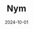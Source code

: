 ---  
layout: startup_page  
title: "Nym"  
id: "nym.health"  
permalink: "/nymnym.health10012024/"  
website: "https://nym.health/"  
funding_round: "Growth Investment"  
funding_amount: "$47M"  
investors: "PSG, Google Ventures, Addition, Samsung Next, Dynamic Loop Capital"  
about: "Nym automates medical coding using AI and clinical language understanding, significantly improving efficiency and accuracy for healthcare providers. This reduces costs, speeds up reimbursements, and allows clinicians to focus more on patient care. The platform handles millions of charts annually across various specialties."  
markets: "Healthtech, AI, Revenue Cycle Management, Clinical Data Improvement, Healthcare Automation, RCM, Analytics, Bioinformatics, Data Center Automation, Productivity Tools, Software"  
hq: "New York, New York, United States"  
founded_year: "2018"  
linkedin: "https://www.linkedin.com/company/nym"  
twitter: "https://twitter.com/NymHealth"  
instagram: ""  
facebook: ""  
crunchbase: "https://www.crunchbase.com/organization/nymhealth-tel-aviv-israel"  
pitchbook: "https://pitchbook.com/profiles/company/265353-04"  

date_display: "01-Oct-2024"  
date: "2024-10-01"

# SEO Optimization  
meta_title: "Nym - Growth Investment Funding ($47M)"  
meta_description: "Nym, Nym automates medical coding using AI and clinical language understanding, significantly improving efficiency and accuracy for healthcare providers. T..."  
meta_keywords: "Nym, Healthtech, AI, Revenue Cycle Management, Clinical Data Improvement, Healthcare Automation, RCM, Analytics, Bioinformatics, Data Center Automation, Productivity Tools, Software, Growth Investment funding"  
canonical_url: "https://startup.projectstartups.com/nymnym.health10012024/"  
---
